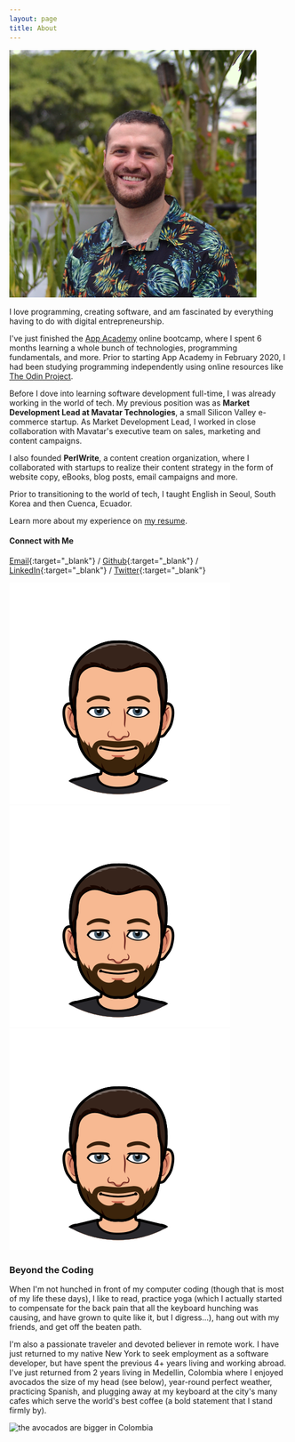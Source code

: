 ```yaml
---
layout: page
title: About
---
```

<div class="img-wrap-center">
<img src="/assets/img/ben-in-garden.png" id="ben-in-tienda" alt="headshot of ben perlmutter">
</div>

I love programming, creating software, and am fascinated by everything having to do with digital entrepreneurship.

I've just finished the [App Academy](https://appacademy.io/) online bootcamp, where I spent 6 months learning a whole bunch of technologies, programming fundamentals, and more. Prior to starting App Academy in February 2020, I had been studying programming independently using online resources like [The Odin Project](https://theodinproject.org).

Before I dove into learning software development full-time, I was already working in the world of tech. My previous position was as **Market Development Lead at Mavatar Technologies**, a small Silicon Valley e-commerce startup. As Market Development Lead, I worked in close collaboration with Mavatar's executive team on sales, marketing and content campaigns. 

I also founded **PerlWrite**, a content creation organization, where I collaborated with startups to realize their content strategy in the form of website copy, eBooks, blog posts, email campaigns and more. 

Prior to transitioning to the world of tech, I taught English in Seoul, South Korea and then Cuenca, Ecuador.

Learn more about my experience on <a href="/assets/ben-perlmutter-resume.pdf" target="_blank" title="Ben Perlmutter resume">my resume</a>.

#### Connect with Me
[Email](mailto:ben@perlmutter.io){:target="_blank"} / [Github](https://github.com/bpmutter){:target="_blank"} / [LinkedIn](https://www.linkedin.com/in/ben-perlmutter-a410228a/){:target="_blank"} / [Twitter](https://twitter.com/bpmutter){:target="_blank"}

<div class="bitmoji-divider">
    <img src="/assets/img/01-bitmoji-neutral.png" class="bitmoji-divider__bitmoji">
    <img src="/assets/img/01-bitmoji-neutral.png" class="bitmoji-divider__bitmoji">
    <img src="/assets/img/01-bitmoji-neutral.png" class="bitmoji-divider__bitmoji">
</div>

### Beyond the Coding
When I'm not hunched in front of my computer coding (though that is most of my life these days), I like to read, practice yoga (which I actually started to compensate for the back pain that all the keyboard hunching was causing, and have grown to quite like it, but I digress...), hang out with my friends, and get off the beaten path.

I'm also a passionate traveler and devoted believer in remote work. I have just returned to my native New York to seek employment as a software developer, but have spent the previous 4+ years living and working abroad. I've just returned from 2 years living in Medellin, Colombia where I enjoyed avocados the size of my head (see below),  year-round perfect weather, practicing Spanish, and plugging away at my keyboard at the city's many cafes which serve the world's best coffee (a bold statement that I stand firmly by).

<div class="img-wrap-center">
<img src="/assets/img/avocado-head.png" id="avocado-head" alt="the avocados are bigger in Colombia">
</div>

